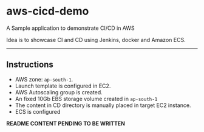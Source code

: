 # aws-cicd-demo
A Sample application to demonstrate CI/CD in AWS

Idea is to showcase CI and CD using Jenkins, docker and Amazon ECS.

----------

## Instructions 
- AWS zone: `ap-south-1`.
- Launch template is configured in EC2.
- AWS Autoscaling group is created.
- An fixed 10Gb EBS storage volume created in `ap-south-1`
- The content in CD directory is manually placed in target EC2 instance.
- ECS is configured 

**README CONTENT PENDING TO BE WRITTEN**